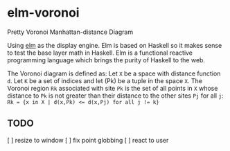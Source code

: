 elm-voronoi
==========

Pretty Voronoi Manhattan-distance Diagram

Using [elm](elm-lang.org) as the display engine.
Elm is based on Haskell so it makes sense to test the base layer math in Haskell.
Elm is a functional reactive programming language which brings the purity of Haskell to the web.

The Voronoi diagram is defined as:
Let `X` be a space with distance function `d`. Let `K` be a set of indices and let (Pk) be a tuple in the space `X`.
The Voronoi region `Rk` associated with site `Pk` is the set of all points in `X`
whose distance to `Pk` is not greater than their distance to the other sites 
`Pj` for all `j`:
`Rk = {x in X | d(x,Pk) <= d(x,Pj) for all j != k}` 

TODO
----
[ ] resize to window
[ ] fix point globbing
[ ] react to user
